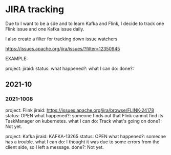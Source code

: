 # JIRA tracking

Due to I want to be a sde and to learn Kafka and Flink, I decide to track one Flink issue and one Kafka issue daily.

I also create a filter for tracking down issue watchers.

https://issues.apache.org/jira/issues/?filter=12350945

EXAMPLE:

project: 
jiraid: 
status: 
what happened?: 
what I can do: 
done?: 

## 2021-10

### 2021-1008

project: Flink
jiraid: https://issues.apache.org/jira/browse/FLINK-24178
status: OPEN
what happened?: someone finds out that Flink cannot find its TaskManager on kubernetes.
what I can do: Track what's going on
done?: Not yet.

project: Kafka
jiraid: KAFKA-13265
status: OPEN
what happened?: someone has a trouble.
what I can do: I thought it was due to some errors from the client side, so I left a message.
done?: Not yet.
